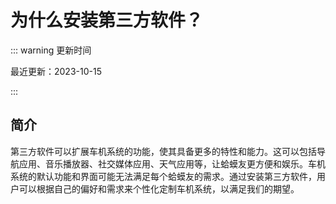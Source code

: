 # 为什么安装第三方软件？



::: warning 更新时间

最近更新：2023-10-15

:::

## 简介

第三方软件可以扩展车机系统的功能，使其具备更多的特性和能力。这可以包括导航应用、音乐播放器、社交媒体应用、天气应用等，让蛤蟆友更方便和娱乐。车机系统的默认功能和界面可能无法满足每个蛤蟆友的需求。通过安装第三方软件，用户可以根据自己的偏好和需求来个性化定制车机系统，以满足我们的期望。

<!-- 开始 Giscus 评论框 -->
<div id="giscus" data-repo="xbrooke/lynk-giscus" data-repo-id="R_kgDOKkX5JA" data-category="Q&A" data-mapping="pathname" data-reactions-enabled="1"></div>
<!-- 结束 Giscus 评论框 -->